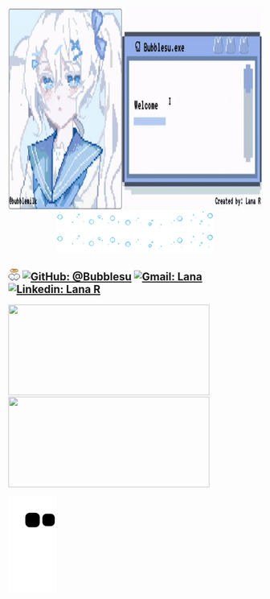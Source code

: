 <div align="center">
    <img max-width="720" height="400" src="./assets/bubblesu.gif"/>
    <img height="40" src="./assets/bubble.gif"/> <img height="40" src="./assets/bubble.gif"/>

</div>


## <img height="23" src="./assets/wings.webp"/>   [![GitHub: @Bubblesu](https://img.shields.io/github/followers/Bubblesu?label=follow&style=social)](https://github.com/) [![Gmail: Lana](https://img.shields.io/badge/Gmail-Lana-red)](mailto:milksuberry@gmail.com) [![Linkedin: Lana R](https://img.shields.io/badge/-Lana%20R-blue?style=flat-square&logo=Linkedin&logoColor=white&link=https://www.linkedin.com/in/lana-ramos-5410b7201/)](https://www.linkedin.com/in/lana-ramos-5410b7201/)

<div>
    <img height="180em" width="400em" src="https://github-readme-stats.vercel.app/api?username=bubblesu&show_icons=true&include_all_commits=true&count_private=true&custom_title=☁️MyStates"/> 
    <img height="180em" width="400em" src="https://github-readme-stats.vercel.app/api/top-langs/?username=bubblesu&layout=compact&langs_count=6&custom_title=☁️Languages"/>
</div>

![Snake animation](https://github.com/Bubblesu/Bubblesu/blob/output/github-contribution-grid-snake.svg)
